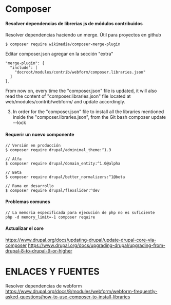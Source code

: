 Composer
========

#### Resolver dependencias de librerias js de módulos contribuidos

Resolver dependencias haciendo un merge. Útil para proyectos en github
```
$ composer require wikimedia/composer-merge-plugin
```

Editar composer.json agregar  en la sección "extra"
```
"merge-plugin": {
  "include": [
    "docroot/modules/contrib/webform/composer.libraries.json"
  ]
},
```

From now on, every time the "composer.json" file is updated, it will also read the content of "composer.libraries.json" file located at web/modules/contrib/webform/ and update accordingly.

3) In order for the "composer.json" file to install all the libraries mentioned inside the "composer.libraries.json", from the Git bash composer update --lock


#### Requerir un nuevo componente

```
// Versión en producción
$ composer require drupal/adminimal_theme:^1.3

// Alfa
$ composer require drupal/domain_entity:^1.0@alpha

// Beta
$ composer require drupal/better_normalizers:^1@beta

// Rama en desarrollo
$ composer require drupal/flexslider:^dev

```

#### Problemas comunes
```
// La memoria especificada para ejecución de php no es suficiente
php -d memory_limit=-1 composer require 
```

#### Actualizar el core
https://www.drupal.org/docs/updating-drupal/update-drupal-core-via-composer
https://www.drupal.org/docs/upgrading-drupal/upgrading-from-drupal-8-to-drupal-9-or-higher



ENLACES Y FUENTES
=================
Resolver dependencias de webform
https://www.drupal.org/docs/8/modules/webform/webform-frequently-asked-questions/how-to-use-composer-to-install-libraries